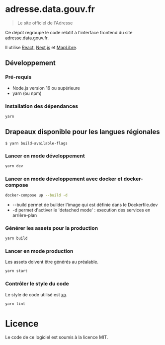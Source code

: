 # adresse.data.gouv.fr

> Le site officiel de l'Adresse

Ce dépôt regroupe le code relatif à l'interface frontend du site adresse.data.gouv.fr.

Il utilise [React](https://reactjs.org), [Next.js](https://nextjs.org) et [MapLibre](https://maplibre.org).

## Développement

### Pré-requis

* Node.js version 16 ou supérieure
* yarn (ou npm)

### Installation des dépendances

```bash
yarn
```

## Drapeaux disponible pour les langues régionales
```
$ yarn build-available-flags
```

### Lancer en mode développement

```bash
yarn dev
```

### Lancer en mode développement avec docker et docker-compose

```bash
docker-compose up --build -d
```

* --build permet de builder l'image qui est définie dans le Dockerfile.dev
* -d permet d'activer le 'detached mode' : execution des services en arrière-plan

### Générer les assets pour la production

```bash
yarn build
```

### Lancer en mode production

Les assets doivent être générés au préalable.

```bash
yarn start
```

### Contrôler le style du code

Le style de code utilisé est [xo](https://github.com/xojs/xo).

```bash
yarn lint
```

# Licence

Le code de ce logiciel est soumis à la licence MIT.
